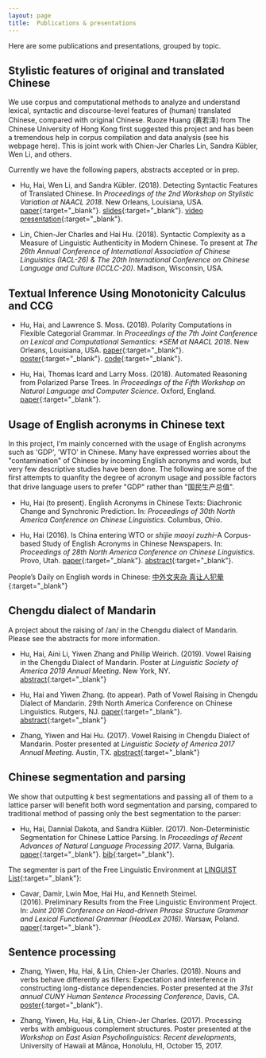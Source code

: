 ```yaml
---
layout: page
title:  Publications & presentations
---
```


Here are some publications and presentations, grouped by topic.

## Stylistic features of original and translated Chinese

We use corpus and computational methods to analyze and understand lexical, syntactic and discourse-level features of (human) translated Chinese, compared with original Chinese. Ruoze Huang (黄若泽) from The Chinese University of Hong Kong first suggested this project and has been a tremendous help in corpus compilation and data analysis (see his webpage here). This is joint work with Chien-Jer Charles Lin, Sandra Kübler, Wen Li, and others.

Currently we have the following papers, abstracts accepted or in prep.

- Hu, Hai, Wen Li, and Sandra Kübler. (2018). Detecting Syntactic Features of Translated Chinese. In *Proceedings of the 2nd Workshop on Stylistic Variation at NAACL 2018*. New Orleans, Louisiana, USA. [paper](http://www.aclweb.org/anthology/W18-1603){:target="_blank"}. [slides](https://huhailinguist.github.io/projects/presentation_naacl_workshop_final.pdf){:target="_blank"}. [video presentation](https://www.youtube.com/watch?v=Q1WgnwIvVZE){:target="_blank"}.

- Lin, Chien-Jer Charles and Hai Hu. (2018). Syntactic Complexity as a Measure of Linguistic Authenticity in Modern Chinese. To present at *The 26th Annual Conference of International Association of Chinese Linguistics (IACL-26) & The 20th International Conference on Chinese Language and Culture (ICCLC-20)*. Madison, Wisconsin, USA.

## Textual Inference Using Monotonicity Calculus and CCG

- Hu, Hai, and Lawrence S. Moss. (2018). Polarity Computations in Flexible Categorial Grammar. In *Proceedings of the 7th Joint Conference on Lexical and Computational Semantics: \*SEM at NAACL 2018*. New Orleans, Louisiana, USA. [paper](http://aclweb.org/anthology/S18-2015){:target="_blank"}. [poster](https://huhailinguist.github.io/projects/starSemPoster.pdf){:target="_blank"}. [code](https://github.com/huhailinguist/ccg2mono){:target="_blank"}.

- Hu, Hai, Thomas Icard and Larry Moss. (2018). Automated Reasoning from Polarized Parse Trees. In *Proceedings of the Fifth Workshop on Natural Language and Computer Science*. Oxford, England. [paper](https://easychair.org/publications/preprint/xJmn){:target="_blank"}.

## Usage of English acronyms in Chinese text

In this project, I'm mainly concerned with the usage of English acronyms such as 'GDP', 'WTO' in Chinese. Many have expressed worries about the "contamination" of Chinese by incoming English acronyms and words, but very few descriptive studies have been done. The following are some of the first attempts to quanfity the degree of acronym usage and possible factors that drive language users to prefer "GDP" rather than "国民生产总值".

- Hu, Hai (to present). English Acronyms in Chinese Texts: Diachronic Change and Synchronic Prediction. In: *Proceedings of 30th North America Conference on Chinese Linguistics*. Columbus, Ohio.

- Hu, Hai (2016). Is China entering WTO or *shijie maoyi zuzhi*–A Corpus-based Study of English Acronyms in Chinese Newspapers. In: *Proceedings of 28th North America Conference on Chinese Linguistics*. Provo, Utah. [paper](https://arxiv.org/abs/1711.06895){:target="_blank"}. [abstract](2016_naccl_abstract_hai-hu.pdf){:target="_blank"}.

People’s Daily on English words in Chinese: [中外文夹杂 真让人犯晕](http://paper.people.com.cn/rmrb/html/2017-03/20/nw.D110000renmrb_20170320_7-01.htm){:target="_blank"}

## Chengdu dialect of Mandarin

A project about the raising of /an/ in the Chengdu dialect of Mandarin. Please see the abstracts for more information. 

- Hu, Hai, Aini Li, Yiwen Zhang and Phillip Weirich. (2019). Vowel Raising in the Chengdu Dialect of Mandarin. Poster at *Linguistic Society of America 2019 Annual Meeting*. New York, NY. [abstract](https://www.linguisticsociety.org/abstract/vowel-raising-chengdu-dialect-mandarin-0){:target="_blank"}

- Hu, Hai and Yiwen Zhang. (to appear). Path of Vowel Raising in Chengdu Dialect of Mandarin. 29th North America Conference on Chinese Linguistics. Rutgers, NJ. [paper](https://arxiv.org/abs/1803.03887){:target="_blank"}. [abstract](NACCL29_Hu_IndianaUniv.pdf){:target="_blank"}

- Zhang, Yiwen and Hai Hu. (2017). Vowel Raising in Chengdu Dialect of Mandarin. Poster presented at *Linguistic Society of America 2017 Annual Meeting*. Austin, TX. [abstract](http://www.linguisticsociety.org/abstract/vowel-raising-chengdu-dialect-mandarin){:target="_blank"}

## Chinese segmentation and parsing

We show that outputting _k_ best segmentations and passing all of them to a lattice parser will benefit both word segmentation and parsing, compared to traditional method of passing only the best segmentation to the parser:

- Hu, Hai, Dannial Dakota, and Sandra Kübler. (2017). Non-Deterministic Segmentation for Chinese Lattice Parsing. In *Proceedings of Recent Advances of Natural Language Processing 2017*. Varna, Bulgaria. [paper](http://acl-bg.org/proceedings/2017/RANLP%202017/pdf/RANLP043.pdf){:target="_blank"}. [bib](ranlp2017.bib.txt){:target="_blank"}.

The segmenter is part of the Free Linguistic Environment at [LINGUIST List](https://www.linguistlist.org/){:target="_blank"}:

- Cavar, Damir, Lwin Moe, Hai Hu, and Kenneth Steimel. (2016). Preliminary Results from the Free Linguistic Environment Project. In: *Joint 2016 Conference on Head-driven Phrase Structure Grammar and Lexical Functional Grammar (HeadLex 2016)*. Warsaw, Poland. [paper](http://web.stanford.edu/group/cslipublications/cslipublications/HPSG/2016/headlex2016-cmhs.pdf){:target="_blank"}.

## Sentence processing 

- Zhang, Yiwen, Hu, Hai, & Lin, Chien-Jer Charles. (2018). Nouns and verbs behave differently as fillers: Expectation and interference in constructing long-distance dependencies. Poster presented at the *31st annual CUNY Human Sentence Processing Conference*, Davis, CA. [poster](https://huhailinguist.github.io/projects/2018_zhang_hu_lin_cuny_poster_final.pdf){:target="_blank"}.

- Zhang, Yiwen, Hu, Hai, & Lin, Chien-Jer Charles. (2017). Processing verbs with ambiguous complement structures. Poster presented at the *Workshop on East Asian Psycholinguistics: Recent developments*, University of Hawaii at Mānoa, Honolulu, HI, October 15, 2017.
